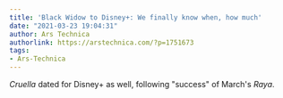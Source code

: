 ```yaml
---
title: 'Black Widow to Disney+: We finally know when, how much'
date: "2021-03-23 19:04:31"
author: Ars Technica
authorlink: https://arstechnica.com/?p=1751673
tags:
- Ars-Technica
---
```

<em>Cruella</em> dated for Disney+ as well, following "success" of March's <em>Raya</em>.